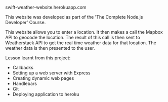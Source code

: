 swift-weather-website.herokuapp.com

This website was developed as part of the 'The Complete Node.js Developer' Course.

This website allows you to enter a location. It then makes a call the Mapbox API to geocode the location. The result of this call is then sent to Weatherstack API to get the real time weather data for that location. The weather data is then presented to the user.

Lesson learnt from this project: 
  - Callbacks
  - Setting up a web server with Express
  - Creating dynamic web pages
  - Handlebars
  - Git
  - Deploying application to heroku
